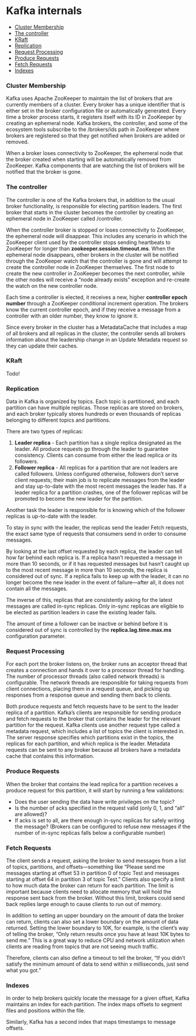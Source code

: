 # Kafka internals
* [Cluster Membership](#cluster-membership)
* [The controller](#the-controller)
* [KRaft](#kraft)
* [Replication](#replication)
* [Request Processing](#request-processing)
* [Produce Requests](#produce-requests)
* [Fetch Requests](#fetch-requests)
* [Indexes](#indexes)

### Cluster Membership
Kafka uses Apache ZooKeeper to maintain the list of brokers that are currently members of a cluster. Every broker has a unique identifier that is either set in the broker configuration file or automatically generated. Every time a broker process starts, it registers itself with its ID in ZooKeeper by creating an ephemeral node. Kafka brokers, the controller, and some of the ecosystem tools subscribe to the /brokers/ids path in ZooKeeper where brokers are registered so that they get notified when brokers are added or removed.

When a broker loses connectivity to ZooKeeper, the ephemeral node that the broker created when starting will be automatically removed from ZooKeeper. Kafka components that are watching the list of brokers will be notified that the broker is gone.

### The controller

The controller is one of the Kafka brokers that, in addition to the usual broker functionality, is responsible for electing partition leaders. The first broker that starts in the cluster becomes the controller by creating an ephemeral node in ZooKeeper called /controller.

When the controller broker is stopped or loses connectivity to ZooKeeper, the ephemeral node will disappear. This includes any scenario in which the ZooKeeper client used by the controller stops sending heartbeats to ZooKeeper for longer than **zookeeper.session.timeout.ms**. When the ephemeral node disappears, other brokers in the cluster will be notified through the ZooKeeper watch that the controller is gone and will attempt to create the controller node in ZooKeeper themselves. The first node to create the new controller in ZooKeeper becomes the next controller, while the other nodes will receive a “node already exists” exception and re-create the watch on the new controller node.

Each time a controller is elected, it receives a new, higher **controller epoch number** through a ZooKeeper conditional increment operation. The brokers know the current controller epoch, and if they receive a message from a controller with an older number, they know to ignore it.

Since every broker in the cluster has a MetadataCache that includes a map of all brokers and all replicas in the cluster, the controller sends all brokers information about the leadership change in an Update Metadata request so they can update their caches.

### KRaft
Todo!

### Replication
Data in Kafka is organized by topics. Each topic is partitioned, and each partition can have multiple replicas. Those replicas are stored on brokers, and each broker typically stores hundreds or even thousands of replicas belonging to different topics and partitions.

There are two types of replicas:

1) **Leader replica** - Each partition has a single replica designated as the leader. All produce requests go through the leader to guarantee consistency. Clients can consume from either the lead replica or its followers.
2) **Follower replica** - All replicas for a partition that are not leaders are called followers. Unless configured otherwise, followers don’t serve client requests; their main job is to replicate messages from the leader and stay up-to-date with the most recent messages the leader has. If a leader replica for a partition crashes, one of the follower replicas will be promoted to become the new leader for the partition.

Another task the leader is responsible for is knowing which of the follower replicas is up-to-date with the leader.

To stay in sync with the leader, the replicas send the leader Fetch requests, the exact same type of requests that consumers send in order to consume messages.

By looking at the last offset requested by each replica, the leader can tell how far behind each replica is. If a replica hasn’t requested a message in more than 10 seconds, or if it has requested messages but hasn’t caught up to the most recent message in more than 10 seconds, the replica is considered out of sync. If a replica fails to keep up with the leader, it can no longer become the new leader in the event of failure—after all, it does not contain all the messages.

The inverse of this, replicas that are consistently asking for the latest messages are called in-sync replicas. Only in-sync replicas are eligible to be elected as partition leaders in case the existing leader fails.

The amount of time a follower can be inactive or behind before it is considered out of sync is controlled by the **replica.lag.time.max.ms** configuration parameter.

### Request Processing

For each port the broker listens on, the broker runs an acceptor thread that creates a connection and hands it over to a processor thread for handling. The number of processor threads (also called network threads) is configurable. The network threads are responsible for taking requests from client connections, placing them in a request queue, and picking up responses from a response queue and sending them back to clients.

Both produce requests and fetch requests have to be sent to the leader replica of a partition. Kafka’s clients are responsible for sending produce and fetch requests to the broker that contains the leader for the relevant partition for the request. Kafka clients use another request type called a metadata request, which includes a list of topics the client is interested in. The server response specifies which partitions exist in the topics, the replicas for each partition, and which replica is the leader. Metadata requests can be sent to any broker because all brokers have a metadata cache that contains this information.

### Produce Requests
When the broker that contains the lead replica for a partition receives a produce request for this partition, it will start by running a few validations:
* Does the user sending the data have write privileges on the topic?
* Is the number of acks specified in the request valid (only 0, 1, and “all” are allowed)?
* If acks is set to all, are there enough in-sync replicas for safely writing the message? (Brokers can be configured to refuse new messages if the number of in-sync replicas falls below a configurable number)

### Fetch Requests
The client sends a request, asking the broker to send messages from a list of topics, partitions, and offsets—something like “Please send me messages starting at offset 53 in partition 0 of topic Test and messages starting at offset 64 in partition 3 of topic Test.” Clients also specify a limit to how much data the broker can return for each partition. The limit is important because clients need to allocate memory that will hold the response sent back from the broker. Without this limit, brokers could send back replies large enough to cause clients to run out of memory.

In addition to setting an upper boundary on the amount of data the broker can return, clients can also set a lower boundary on the amount of data returned. Setting the lower boundary to 10K, for example, is the client’s way of telling the broker, “Only return results once you have at least 10K bytes to send me.” This is a great way to reduce CPU and network utilization when clients are reading from topics that are not seeing much traffic.

Therefore, clients can also define a timeout to tell the broker, “If you didn’t satisfy the minimum amount of data to send within x milliseconds, just send what you got.”

### Indexes
In order to help brokers quickly locate the message for a given offset, Kafka maintains an index for each partition. The index maps offsets to segment files and positions within the file.

Similarly, Kafka has a second index that maps timestamps to message offsets.
